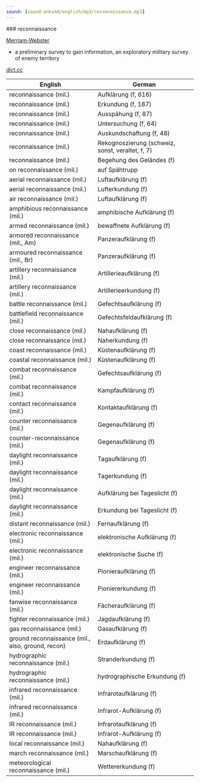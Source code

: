 ```yaml
---
sound: [sound:ankimd/english/mp3/reconnaissance.mp3]
---
```


\### reconnaissance

[Merriam-Webster](https://www.merriam-webster.com/dictionary/reconnaissance)

- a preliminary survey to gain information, an exploratory military survey of enemy territory

[dict.cc](https://www.dict.cc/reconnaissance)

| English        | German       |
| -------------- | ------------ |
| reconnaissance (mil.) | Aufklärung (f, 616) |
| reconnaissance (mil.) | Erkundung (f, 187) |
| reconnaissance (mil.) | Ausspähung (f, 87) |
| reconnaissance (mil.) | Untersuchung (f, 64) |
| reconnaissance (mil.) | Auskundschaftung (f, 48) |
| reconnaissance (mil.) | Rekognoszierung (schweiz, sonst, veraltet, f, 7) |
| reconnaissance (mil.) | Begehung des Geländes (f) |
| on reconnaissance (mil.) | auf Spähtrupp |
| aerial reconnaissance (mil.) | Luftaufklärung (f) |
| aerial reconnaissance (mil.) | Lufterkundung (f) |
| air reconnaissance (mil.) | Luftaufklärung (f) |
| amphibious reconnaissance (mil.) | amphibische Aufklärung (f) |
| armed reconnaissance (mil.) | bewaffnete Aufklärung (f) |
| armored reconnaissance (mil., Am) | Panzeraufklärung (f) |
| armoured reconnaissance (mil., Br) | Panzeraufklärung (f) |
| artillery reconnaissance (mil.) | Artillerieaufklärung (f) |
| artillery reconnaissance (mil.) | Artillerieerkundung (f) |
| battle reconnaissance (mil.) | Gefechtsaufklärung (f) |
| battlefield reconnaissance (mil.) | Gefechtsfeldaufklärung (f) |
| close reconnaissance (mil.) | Nahaufklärung (f) |
| close reconnaissance (mil.) | Naherkundung (f) |
| coast reconnaissance (mil.) | Küstenaufklärung (f) |
| coastal reconnaissance (mil.) | Küstenaufklärung (f) |
| combat reconnaissance (mil.) | Gefechtsaufklärung (f) |
| combat reconnaissance (mil.) | Kampfaufklärung (f) |
| contact reconnaissance (mil.) | Kontaktaufklärung (f) |
| counter reconnaissance (mil.) | Gegenaufklärung (f) |
| counter-reconnaissance (mil.) | Gegenaufklärung (f) |
| daylight reconnaissance (mil.) | Tagaufklärung (f) |
| daylight reconnaissance (mil.) | Tagerkundung (f) |
| daylight reconnaissance (mil.) | Aufklärung bei Tageslicht (f) |
| daylight reconnaissance (mil.) | Erkundung bei Tageslicht (f) |
| distant reconnaissance (mil.) | Fernaufklärung (f) |
| electronic reconnaissance (mil.) | elektronische Aufklärung (f) |
| electronic reconnaissance <ER> (mil.) | elektronische Suche (f) |
| engineer reconnaissance (mil.) | Pionieraufklärung (f) |
| engineer reconnaissance (mil.) | Pioniererkundung (f) |
| fanwise reconnaissance (mil.) | Fächeraufklärung (f) |
| fighter reconnaissance (mil.) | Jagdaufklärung (f) |
| gas reconnaissance (mil.) | Gasaufklärung (f) |
| ground reconnaissance (mil., also, ground, recon) | Erdaufklärung (f) |
| hydrographic reconnaissance (mil.) | Stranderkundung (f) |
| hydrographic reconnaissance (mil.) | hydrographische Erkundung (f) |
| infrared reconnaissance (mil.) | Infrarotaufklärung (f) |
| infrared reconnaissance (mil.) | Infrarot-Aufklärung (f) |
| IR reconnaissance (mil.) | Infrarotaufklärung (f) |
| IR reconnaissance (mil.) | Infrarot-Aufklärung (f) |
| local reconnaissance (mil.) | Nahaufklärung (f) |
| march reconnaissance (mil.) | Marschaufklärung (f) |
| meteorological reconnaissance (mil.) | Wettererkundung (f) |
